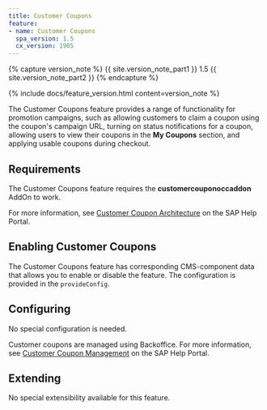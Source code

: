 ```yaml
---
title: Customer Coupons
feature:
- name: Customer Coupons
  spa_version: 1.5
  cx_version: 1905
---
```


{% capture version_note %}
{{ site.version_note_part1 }} 1.5 {{ site.version_note_part2 }}
{% endcapture %}

{% include docs/feature_version.html content=version_note %}

The Customer Coupons feature provides a range of functionality for promotion campaigns, such as allowing customers to claim a coupon using the coupon's campaign URL, turning on status notifications for a coupon, allowing users to view their coupons in the **My Coupons** section, and applying usable coupons during checkout.

## Requirements

The Customer Coupons feature requires the **customercouponoccaddon** AddOn to work.

For more information, see [Customer Coupon Architecture](https://help.sap.com/viewer/DRAFT/4e9e1795f3e04125b3e0206dfefbf3a9/latest/en-US/97d91d0c7c3449e6ba4412d721535d6a.html) on the SAP Help Portal.

## Enabling Customer Coupons

The Customer Coupons feature has corresponding CMS-component data that allows you to enable or disable the feature. The configuration is provided in the `provideConfig`.

## Configuring

No special configuration is needed.

Customer coupons are managed using Backoffice. For more information, see [Customer Coupon Management](https://help.sap.com/viewer/DRAFT/4e9e1795f3e04125b3e0206dfefbf3a9/latest/en-US/b307666c232146058353c1f6e8a058fd.html) on the SAP Help Portal.

## Extending

No special extensibility available for this feature.
